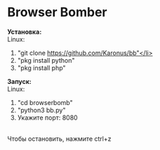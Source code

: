 # Browser Bomber
<b>Установка:</b> <br>
	Linux: <br>
	<ol>
		<li>"git clone https://github.com/Karonus/bb"</li>
		<li>"pkg install python"</li>
		<li>"pkg install php"</li>
	</ol>
<b>Запуск:</b> <br>
	Linux: <br>
	<ol>
		<li>"cd browserbomb"</li>
		<li>"python3 bb.py"</li>
		<li>Укажите порт: 8080</li>
	</ol>
<br>
Чтобы остановить, нажмите ctrl+z

